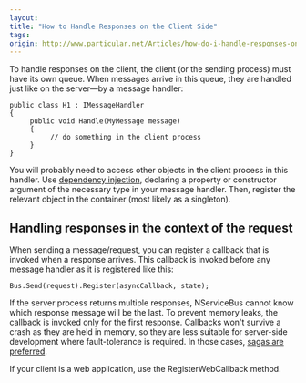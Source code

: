 ```yaml
---
layout:
title: "How to Handle Responses on the Client Side"
tags: 
origin: http://www.particular.net/Articles/how-do-i-handle-responses-on-the-client-side
---
```

To handle responses on the client, the client (or the sending process) must have its own queue. When messages arrive in this queue, they are handled just like on the server—by a message handler:

    public class H1 : IMessageHandler
    {
         public void Handle(MyMessage message)
         {
              // do something in the client process
         }
    }

You will probably need to access other objects in the client process in this handler. Use [dependency injection](containers), declaring a property or constructor argument of the necessary type in your message handler. Then, register the relevant object in the container (most likely as a singleton).

Handling responses in the context of the request
------------------------------------------------

When sending a message/request, you can register a callback that is invoked when a response arrives. This callback is invoked before any message handler as it is registered like this:

    Bus.Send(request).Register(asyncCallback, state);

If the server process returns multiple responses, NServiceBus cannot know which response message will be the last. To prevent memory leaks, the callback is invoked only for the first response. Callbacks won't survive a crash as they are held in memory, so they are less suitable for server-side development where fault-tolerance is required. In those cases, [sagas are preferred](sagas-in-nservicebus).

If your client is a web application, use the RegisterWebCallback method.

